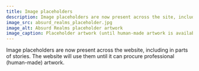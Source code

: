 ```yaml
---
title: Image placeholders
description: Image placeholders are now present across the site, including in parts of stories.
image_src: absurd_realms_placeholder.jpg
image_alt: Absurd Realms placeholder artwork
image_caption: Placeholder artwork (until human-made artwork is available) generated by Schizoid Nightmares on April 16, 2023, using <a href='https://creator.nightcafe.studio/creation/HR9lDACHYU1AtcC5bOSU' target='_blank'>NightCafe</a> (Stable Diffusion v1.5), licensed under <a href='https://creativecommons.org/publicdomain/zero/1.0/' target='_blank'>CC0 1.0</a>.
---
```


Image placeholders are now present across the website, including in parts of stories. The website will use them until it can procure professional (human-made) artwork.